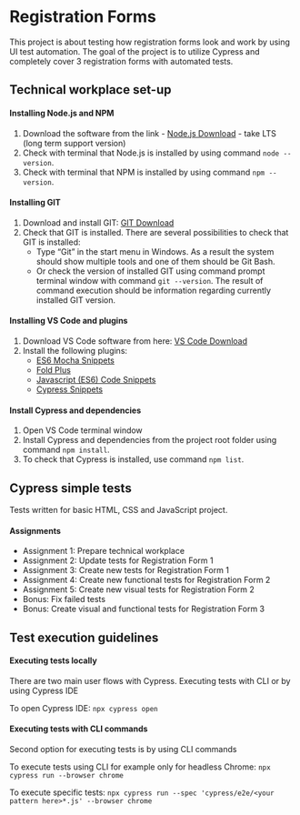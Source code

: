 # Registration Forms
This project is about testing how registration forms look and work by using UI test automation. The goal of the project is to utilize Cypress and completely cover 3 registration forms with automated tests.

## Technical workplace set-up
#### Installing Node.js and NPM
1. Download the software from the link - [Node.js Download](https://nodejs.org/en/) - take LTS (long term support version)  
2. Check with terminal that Node.js is installed by using command `node --version`.
3. Check with terminal that NPM is installed by using command `npm --version`.
#### Installing GIT
1. Download and install GIT:  [GIT Download](https://git-scm.com/download/win)
2. Check that GIT is installed. There are several possibilities to check that GIT is installed:
    * Type “Git” in the start menu in Windows. As a result the system should show multiple tools and one of them should be Git Bash.
    * Or check the version of installed GIT using command prompt terminal window with command `git --version`. The result of command execution should be information regarding currently installed GIT version.
#### Installing VS Code and plugins
1. Download VS Code software from here: [VS Code Download](https://code.visualstudio.com/download)
2. Install the following plugins:
     * [ES6 Mocha Snippets](https://marketplace.visualstudio.com/items?itemName=spoonscen.es6-mocha-snippets)
     * [Fold Plus](https://marketplace.visualstudio.com/items?itemName=dakara.dakara-foldplus)
     * [Javascript (ES6) Code Snippets](https://marketplace.visualstudio.com/items?itemName=xabikos.JavaScriptSnippets)
     * [Cypress Snippets](https://marketplace.visualstudio.com/items?itemName=andrew-codes.cypress-snippets)
#### Install Cypress and dependencies
1. Open VS Code terminal window
2. Install Cypress and dependencies from the project root folder using command `npm install`.
3. To check that Cypress is installed, use command `npm list`.

## Cypress simple tests
Tests written for basic HTML, CSS and JavaScript project.
#### Assignments
* Assignment 1: Prepare technical workplace
* Assignment 2: Update tests for Registration Form 1
* Assignment 3: Create new tests for Registration Form 1
* Assignment 4: Create new functional tests for Registration Form 2
* Assignment 5: Create new visual tests for Registration Form 2
* Bonus: Fix failed tests
* Bonus: Create visual and functional tests for Registration Form 3

## Test execution guidelines

#### Executing tests locally
There are two main user flows with Cypress. Executing tests with CLI or by using Cypress IDE

To open Cypress IDE:
`npx cypress open`

#### Executing tests with CLI commands
Second option for executing tests is by using CLI commands

To execute tests using CLI for example only for headless Chrome:
`npx cypress run --browser chrome`

To execute specific tests:
`npx cypress run --spec 'cypress/e2e/<your pattern here>*.js' --browser chrome`




